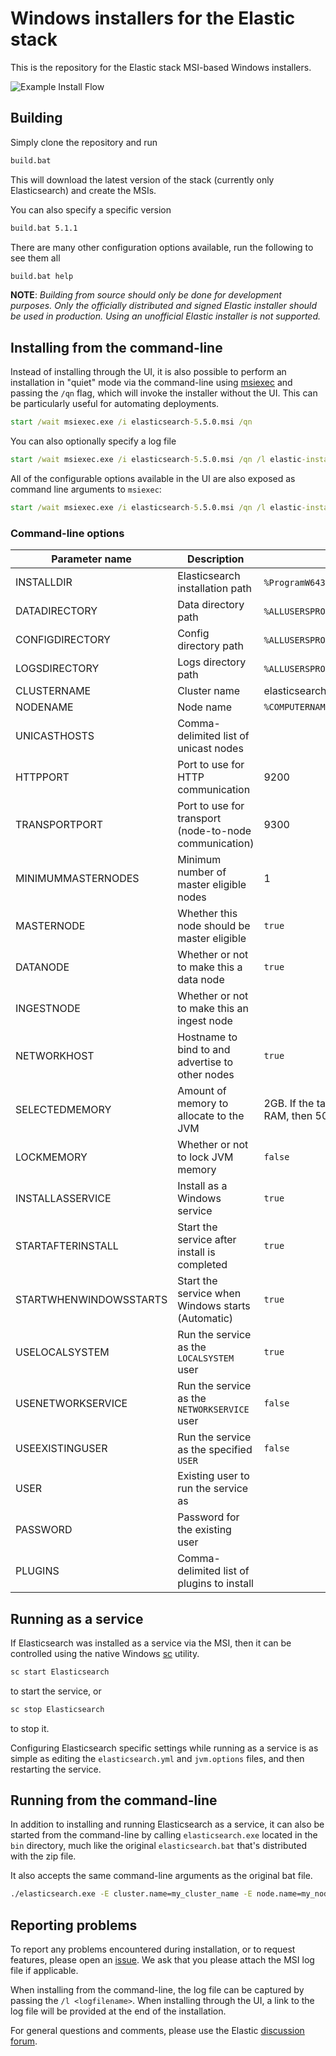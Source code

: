 # Windows installers for the Elastic stack

This is the repository for the Elastic stack MSI-based Windows installers.

![Example Install Flow](images/example-flow.gif)

## Building

Simply clone the repository and run

```bat
build.bat
```

This will download the latest version of the stack (currently only Elasticsearch) and create the MSIs.

You can also specify a specific version

```bat
build.bat 5.1.1
```

There are many other configuration options available, run the following to see them all

```bat
build.bat help
```

**NOTE**: *Building from source should only be done for development purposes.  Only the officially distributed and signed Elastic installer should be used in production. Using an unofficial Elastic installer is not supported.*

## Installing from the command-line

Instead of installing through the UI, it is also possible to perform an installation in "quiet" mode via the command-line using [msiexec](https://technet.microsoft.com/en-us/library/bb490936.aspx?f=255&MSPPError=-2147217396) and passing the `/qn` flag, which will invoke the installer without the UI.  This can be particularly useful for automating deployments.

```bat
start /wait msiexec.exe /i elasticsearch-5.5.0.msi /qn
```

You can also optionally specify a log file

```bat
start /wait msiexec.exe /i elasticsearch-5.5.0.msi /qn /l elastic-install.log
```

All of the configurable options available in the UI are also exposed as command line arguments to `msiexec`:

```bat
start /wait msiexec.exe /i elasticsearch-5.5.0.msi /qn /l elastic-install.log NODENAME=my_node_name CLUSTERNAME=my_cluster_name
```

### Command-line options

| Parameter name                   | Description                      | Default value                    |
| -------------------------------- | -------------------------------- | -------------------------------- |
| INSTALLDIR                       | Elasticsearch installation path  | `%ProgramW6432%`\Elastic\Elasticsearch |
| DATADIRECTORY                    | Data directory path              | `%ALLUSERSPROFILE%`\Elastic\Elasticsearch\data |
| CONFIGDIRECTORY                  | Config directory path            | `%ALLUSERSPROFILE%`\Elastic\Elasticsearch\config |
| LOGSDIRECTORY                    | Logs directory path              | `%ALLUSERSPROFILE%`\Elastic\Elasticsearch\logs |
| CLUSTERNAME                      | Cluster name                     | elasticsearch |
| NODENAME                         | Node name                        | `%COMPUTERNAME%` |
| UNICASTHOSTS                     | Comma-delimited list of unicast nodes ||
| HTTPPORT                         | Port to use for HTTP communication | 9200 |
| TRANSPORTPORT                    | Port to use for transport (node-to-node communication) | 9300 |
| MINIMUMMASTERNODES               | Minimum number of master eligible nodes | 1 |
| MASTERNODE                       | Whether this node should be master eligible | `true` |
| DATANODE                         | Whether or not to make this a data node     | `true` |
| INGESTNODE                       | Whether or not to make this an ingest node| | `true` |
| NETWORKHOST                      | Hostname to bind to and advertise to other nodes | `true` |
| SELECTEDMEMORY                   | Amount of memory to allocate to the JVM | 2GB. If the target machine has less than 4GB RAM, then 50% RAM |
| LOCKMEMORY                       | Whether or not to lock JVM memory           | `false` |
| INSTALLASSERVICE                 | Install as a Windows service                | `true` |
| STARTAFTERINSTALL                | Start the service after install is completed | `true` |
| STARTWHENWINDOWSSTARTS           | Start the service when Windows starts (Automatic) | `true` |
| USELOCALSYSTEM                   | Run the service as the `LOCALSYSTEM` user | `true` |
| USENETWORKSERVICE                | Run the service as the `NETWORKSERVICE` user | `false` |
| USEEXISTINGUSER                  | Run the service as the specified `USER` | `false` |
| USER                             | Existing user to run the service as     ||
| PASSWORD                         | Password for the existing user          ||
| PLUGINS                          | Comma-delimited list of plugins to install | |

## Running as a service

If Elasticsearch was installed as a service via the MSI, then it can be controlled using the native Windows [sc](https://technet.microsoft.com/en-us/library/bb490995.aspx) utility.

```bat
sc start Elasticsearch
```

to start the service, or

```bat
sc stop Elasticsearch
```

to stop it.

Configuring Elasticsearch specific settings while running as a service is as simple as editing the `elasticsearch.yml` and `jvm.options` files, and then restarting the service.

## Running from the command-line

In addition to installing and running Elasticsearch as a service, it can also be started from the command-line by calling `elasticsearch.exe` located in the `bin` directory, much like the original `elasticsearch.bat` that's distributed with the zip file.

It also accepts the same command-line arguments as the original bat file.

```bat
./elasticsearch.exe -E cluster.name=my_cluster_name -E node.name=my_node_name
```

## Reporting problems

To report any problems encountered during installation, or to request features, please open an [issue](https://github.com/elastic/windows-installers/issues).  We ask that you please attach the MSI log file if applicable.

When installing from the command-line, the log file can be captured by passing the `/l <logfilename>`.  When installing through the UI, a link to the log file will be provided at the end of the installation.

For general questions and comments, please use the Elastic [discussion forum](https://discuss.elastic.co/).
